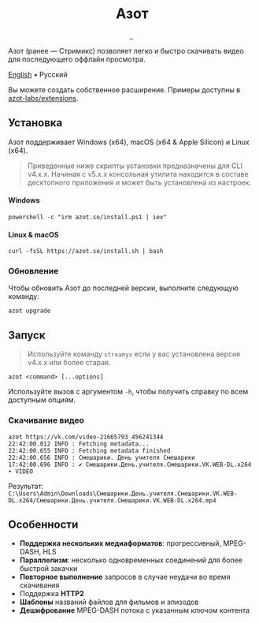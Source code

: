 <p align="center">
  <h1 align="center">Азот</h1>
</p>

<p align="center">
  <a aria-label="Дискорд" href="https://discord.gg/fHMgAgc7gU">
    <img alt="" src="https://img.shields.io/badge/Дискорд-сервер-black?style=flat&logo=Discord&logoColor=white">
  </a>
  <a aria-label="Телеграм" href="https://t.me/AzotApp">
    <img alt="" src="https://img.shields.io/badge/Телеграм-канал-black?style=flat&logo=Telegram&logoColor=white">
  </a>
  <img alt="" src="https://img.shields.io/github/downloads/azot-labs/azot/latest/total?style=flat&color=black">
  <img alt="" src="https://img.shields.io/github/downloads/azot-labs/azot/total?style=flat&color=black">
</p>

Азот (ранее — Стримикс) позволяет легко и быстро скачивать видео для последующего оффлайн просмотра.

[English](https://github.com/azot-labs/azot/main/README.md) • Pусский

Вы можете создать собственное расширение. Примеры доступны в [azot-labs/extensions](https://github.com/azot-labs/extensions).

## Установка

Азот поддерживает Windows (x64), macOS (x64 & Apple Silicon) и Linux (x64).

> Приведенные ниже скрипты установки предназначены для CLI v4.x.x. Начиная с v5.x.x консольная утилита находится в составе десктопного приложения и может быть установлена из настроек.

#### Windows

```shell
powershell -c "irm azot.so/install.ps1 | iex"
```

#### Linux & macOS

```shell
curl -fsSL https://azot.so/install.sh | bash
```

### Обновление

Чтобы обновить Азот до последней версии, выполните следующую команду:

```shell
azot upgrade
```

## Запуск

> Используйте команду `streamyx` если у вас установлена версия v4.x.x или более старая.

```shell
azot <command> [...options]
```

Используйте вызов с аргументом `-h`, чтобы получить справку по всем доступным опциям.

### Скачивание видео

```shell
azot https://vk.com/video-21665793_456241344
22:42:00.012 INFO : Fetching metadata...
22:42:00.655 INFO : Fetching metadata finished
22:42:00.656 INFO : Смешарики. День учителя Смешарики
17:42:00.696 INFO : ✔ Смешарики.День.учителя.Смешарики.VK.WEB-DL.x264 ∙ VIDEO
```

Результат: `C:\Users\Admin\Downloads\Смешарики.День.учителя.Смешарики.VK.WEB-DL.x264/Смешарики.День.учителя.Смешарики.VK.WEB-DL.x264.mp4`

## Особенности

- **Поддержка нескольких медиаформатов**: прогрессивный, MPEG-DASH, HLS
- **Параллелизм**: несколько одновременных соединений для более быстрой закачки
- **Повторное выполнение** запросов в случае неудачи во время скачивания
- Поддержка **HTTP2**
- **Шаблоны** названий файлов для фильмов и эпизодов
- **Дешифрование** MPEG-DASH потока с указанным ключом контента
